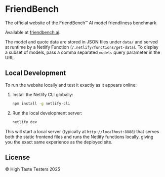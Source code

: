 # FriendBench

The official website of the FriendBench™ AI model friendliness benchmark.

Available at [friendbench.ai](https://friendbench.ai).

The model and quote data are stored in JSON files under `data/` and served at
runtime by a Netlify Function (`/.netlify/functions/get-data`). To display a
subset of models, pass a comma separated `models` query parameter in the URL.

## Local Development

To run the website locally and test it exactly as it appears online:

1. Install the Netlify CLI globally:

   ```bash
   npm install -g netlify-cli
   ```

2. Run the local development server:
   ```bash
   netlify dev
   ```

This will start a local server (typically at `http://localhost:8888`) that serves both the static frontend files and runs the Netlify functions locally, giving you the exact same experience as the deployed site.

## License

© High Taste Testers 2025
